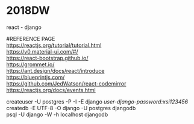 # 2018DW   
react - django   
   
#REFERENCE PAGE   
https://reactjs.org/tutorial/tutorial.html   
https://v0.material-ui.com/#/   
https://react-bootstrap.github.io/   
https://grommet.io/   
https://ant.design/docs/react/introduce   
https://blueprintjs.com/   
https://github.com/JedWatson/react-codemirror   
https://reactjs.org/docs/events.html   
   
   
createuser -U postgres -P -I -E django *user-django-password:xsi123456*   
createdb -E UTF-8 -O django -U postgres djangodb   
psql -U django -W -h localhost djangodb   
   
   